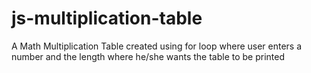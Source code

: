# js-multiplication-table
A Math Multiplication Table created using for loop where user enters a number and the length where he/she wants the table to be printed
